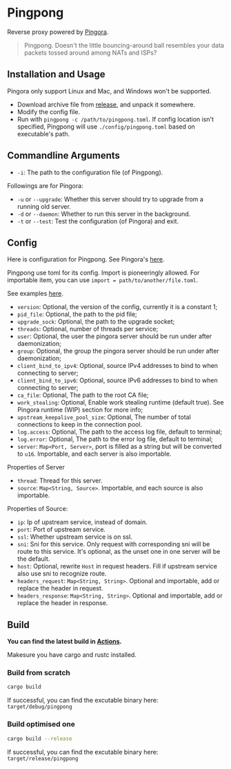 # Pingpong

Reverse proxy powered by [Pingora](https://github.com/cloudflare/pingora).

> Pingpong. Doesn't the little bouncing-around ball resembles your data packets tossed around among NATs and ISPs?

## Installation and Usage

Pingora only support Linux and Mac, and Windows won't be supported.

- Download archive file from [release](https://github.com/cloudflare/pingora), and unpack it somewhere.
- Modify the config file.
- Run with `pingpong -c /path/to/pingpong.toml`. If config location isn't specified, Pingpong will use `./config/pingpong.toml` based on executable's path.

## Commandline Arguments

- `-i`: The path to the configuration file (of Pingpong).

Followings are for Pingora:

- `-u` or `--upgrade`: Whether this server should try to upgrade from a running old server.
- `-d` or `--daemon`: Whether to run this server in the background.
- `-t` or `--test`: Test the configuration (of Pingora) and exit.

## Config

Here is configuration for Pingpong. See Pingora's [here](https://github.com/cloudflare/pingora/blob/main/docs/user_guide/conf.md).

Pingpong use toml for its config. Import is pioneeringly allowed. For importable item, you can use `import = path/to/another/file.toml`.

See examples [here](https://github.com/Bluemangoo/Pingpong/tree/master/config).

- `version`: Optional, the version of the config, currently it is a constant 1;
- `pid_file`: Optional, the path to the pid file;
- `upgrade_sock`: Optional, the path to the upgrade socket;
- `threads`: Optional, number of threads per service;
- `user`: Optional, the user the pingora server should be run under after daemonization;
- `group`: Optional, the group the pingora server should be run under after daemonization;
- `client_bind_to_ipv4`: Optional, source IPv4 addresses to bind to when connecting to server;
- `client_bind_to_ipv6`: Optional, source IPv6 addresses to bind to when connecting to server;
- `ca_file`: Optional, The path to the root CA file;
- `work_stealing`: Optional, Enable work stealing runtime (default true). See Pingora runtime (WIP) section for more info;
- `upstream_keepalive_pool_size`: Optional, The number of total connections to keep in the connection pool.
- `log.access`: Optional, The path to the access log file, default to terminal;
- `log.error`: Optional, The path to the error log file, default to terminal;
- `server`: `Map<Port, Server>`, port is filled as a string but will be converted to `u16`. Importable, and each server is also importable.

Properties of Server

- `thread`: Thread for this server.
- `source`: `Map<String, Source>`. Importable, and each source is also importable.

Properties of Source:

- `ip`: Ip of upstream service, instead of domain.
- `port`: Port of upstream service.
- `ssl`: Whether upstream service is on ssl.
- `sni`: Sni for this service. Only request with corresponding sni will be route to this service. It's optional, as the unset one in one server will be the default.
- `host`: Optional, rewrite `Host` in request headers. Fill if upstream service also use sni to recognize route.
- `headers_request`: `Map<String, String>`. Optional and importable, add or replace the header in request.
- `headers_response`: `Map<String, String>`. Optional and importable, add or replace the header in response.

## Build

**You can find the latest build in [Actions](https://github.com/Bluemangoo/Pingpong/actions/workflows/build.yml).**

Makesure you have cargo and rustc installed.

### Build from scratch

```bash
cargo build
```

If successful, you can find the excutable binary here: `target/debug/pingpong`

### Build optimised one

```bash
cargo build --release
```

If successful, you can find the excutable binary here: `target/release/pingpong`
